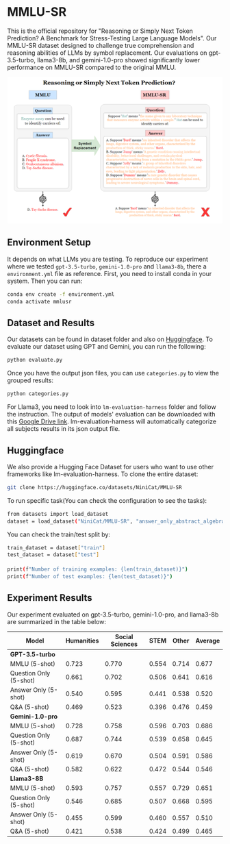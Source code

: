 # MMLU-SR

This is the official repository for "Reasoning or Simply Next Token Prediction? A Benchmark for Stress-Testing Large Language Models".
Our MMLU-SR dataset designed to challenge true comprehension and reasoning abilities of LLMs by symbol replacement.
Our evaluations on gpt-3.5-turbo, llama3-8b, and gemini-1.0-pro showed significantly lower performance on MMLU-SR compared to the original MMLU. 

![MMLU-SR](images/MMLU-SR2.PNG)

## Environment Setup
It depends on what LLMs you are testing. To reproduce our experiment where we tested `gpt-3.5-turbo`, `gemini-1.0-pro` and `llama3-8b`, there a `environment.yml` file as reference. First, you need to install conda in your system. Then you can run:
```bash
conda env create -f environment.yml
conda activate mmlusr
```

## Dataset and Results
Our datasets can be found in dataset folder and also on [Huggingface](https://huggingface.co/datasets/NiniCat/MMLU-SR).
To evaluate our dataset using GPT and Gemini, you can run the following:
```bash
python evaluate.py 
```
Once you have the output json files, you can use `categories.py` to view the grouped results:
```bash
python categories.py 
```
For Llama3, you need to look into `lm-evaluation-harness` folder and follow the instruction.
The output of models' evaluation can be downloaded with this [Google Drive link](https://drive.google.com/file/d/1BKBx4LrkvU9WCnTREc1ENuRITT_xByI_/view?usp=sharing).
lm-evaluation-harness will automatically categorize all subjects results in its json output file.

## Huggingface 
We also provide a Hugging Face Dataset for users who want to use other frameworks like lm-evaluation-harness. 
To clone the entire dataset:
```bash
git clone https://huggingface.co/datasets/NiniCat/MMLU-SR
```

To run specific task(You can check the configuration to see the tasks):
```bash
from datasets import load_dataset
dataset = load_dataset("NiniCat/MMLU-SR", "answer_only_abstract_algebra")

```
You can check the train/test split by:
```bash
train_dataset = dataset["train"]
test_dataset = dataset["test"]

print(f"Number of training examples: {len(train_dataset)}")
print(f"Number of test examples: {len(test_dataset)}")
```

## Experiment Results
Our experiment evaluated on gpt-3.5-turbo, gemini-1.0-pro, and llama3-8b are summarized in the table below:

| Model                  | Humanities | Social Sciences | STEM  | Other | Average |
|------------------------|------------|-----------------|-------|-------|---------|
| **GPT-3.5-turbo**      |            |                 |       |       |         |
| MMLU (5-shot)          | 0.723      | 0.770           | 0.554 | 0.714 | 0.677   |
| Question Only (5-shot) | 0.661      | 0.702           | 0.506 | 0.641 | 0.616   |
| Answer Only (5-shot)   | 0.540      | 0.595           | 0.441 | 0.538 | 0.520   |
| Q&A (5-shot)           | 0.469      | 0.523           | 0.396 | 0.476 | 0.459   |
| **Gemini-1.0-pro**     |            |                 |       |       |         |
| MMLU (5-shot)          | 0.728      | 0.758           | 0.596 | 0.703 | 0.686   |
| Question Only (5-shot) | 0.687      | 0.744           | 0.539 | 0.658 | 0.645   |
| Answer Only (5-shot)   | 0.619      | 0.670           | 0.504 | 0.591 | 0.586   |
| Q&A (5-shot)           | 0.582      | 0.622           | 0.472 | 0.544 | 0.546   |
| **Llama3-8B**          |            |                 |       |       |         |
| MMLU (5-shot)          | 0.593      | 0.757           | 0.557 | 0.729 | 0.651   |
| Question Only (5-shot) | 0.546      | 0.685           | 0.507 | 0.668 | 0.595   |
| Answer Only (5-shot)   | 0.455      | 0.599           | 0.460 | 0.557 | 0.510   |
| Q&A (5-shot)           | 0.421      | 0.538           | 0.424 | 0.499 | 0.465   |

